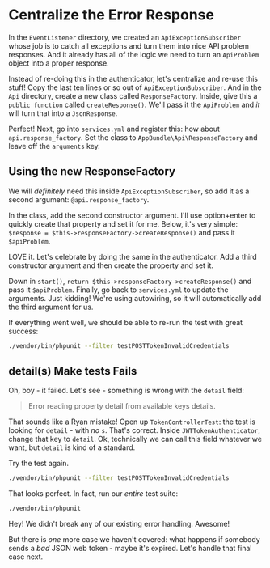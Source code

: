 # Centralize the Error Response

In the `EventListener` directory, we created an `ApiExceptionSubscriber` whose job
is to catch all exceptions and turn them into nice API problem responses. And it
already has all of the logic we need to turn an `ApiProblem` object into a proper
response.

Instead of re-doing this in the authenticator, let's centralize and re-use this stuff!
Copy the last ten lines or so out of `ApiExceptionSubscriber`. And in the `Api` directory,
create a new class called `ResponseFactory`. Inside, give this a `public function`
called `createResponse()`. We'll pass it the `ApiProblem` and *it* will turn that
into a `JsonResponse`.

Perfect! Next, go into `services.yml` and register this: how about `api.response_factory`.
Set the class to `AppBundle\Api\ResponseFactory` and leave off the `arguments` key.

## Using the new ResponseFactory

We will *definitely* need this inside `ApiExceptionSubscriber`, so add it as a second
argument: `@api.response_factory`.

In the class, add the second constructor argument. I'll use option+enter to quickly
create that property and set it for me. Below, it's very simple:
`$response = $this->responseFactory->createResponse()` and pass it `$apiProblem`.

LOVE it. Let's celebrate by doing the same in the authenticator. Add a third constructor
argument and then create the property and set it.

Down in `start()`, `return $this->responseFactory->createResponse()` and pass it
`$apiProblem`. Finally, go back to `services.yml` to update the arguments. Just
kidding! We're using autowiring, so it will automatically add the third argument
for us.

If everything went well, we should be able to re-run the test with great success:

```bash
./vendor/bin/phpunit --filter testPOSTTokenInvalidCredentials
```

## detail(s) Make tests Fails

Oh, boy - it failed. Let's see - something is wrong with the `detail` field:

> Error reading property detail from available keys details.

That sounds like a Ryan mistake! Open up `TokenControllerTest`: the test is looking
for `detail` - with *no* `s`. That's correct. Inside `JWTTokenAuthenticator`, change
that key to `detail`. Ok, technically we can call this field whatever we want, but
`detail` is kind of a standard.

Try the test again.

```bash
./vendor/bin/phpunit --filter testPOSTTokenInvalidCredentials
```

That looks perfect. In fact, run our *entire* test suite:

```bash
./vendor/bin/phpunit
```

Hey! We didn't break any of our existing error handling. Awesome!

But there is *one* more case we haven't covered: what happens if somebody sends
a *bad* JSON web token - maybe it's expired. Let's handle that final case next.
